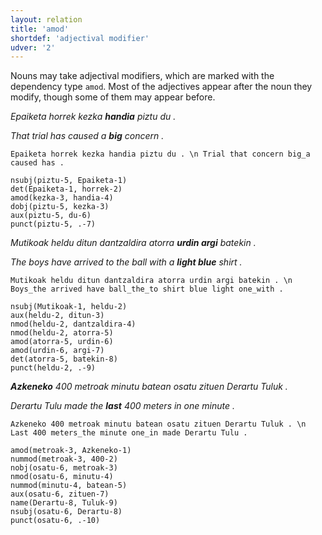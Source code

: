 ```yaml
---
layout: relation
title: 'amod'
shortdef: 'adjectival modifier'
udver: '2'
---
```


Nouns may take adjectival modifiers, which are marked with the dependency type `amod`. Most of the adjectives appear after the noun they modify, though some of them may appear before.

*Epaiketa horrek kezka **handia** piztu du .*

*That trial has caused a **big** concern .*

~~~ sdparse
Epaiketa horrek kezka handia piztu du . \n Trial that concern big_a caused has .

nsubj(piztu-5, Epaiketa-1)
det(Epaiketa-1, horrek-2)
amod(kezka-3, handia-4)
dobj(piztu-5, kezka-3)
aux(piztu-5, du-6)
punct(piztu-5, .-7)
~~~


*Mutikoak heldu ditun dantzaldira atorra **urdin argi** batekin .*

*The boys have arrived to the ball with a **light blue** shirt .*

~~~ sdparse
Mutikoak heldu ditun dantzaldira atorra urdin argi batekin . \n Boys_the arrived have ball_the_to shirt blue light one_with .

nsubj(Mutikoak-1, heldu-2)
aux(heldu-2, ditun-3)
nmod(heldu-2, dantzaldira-4)
nmod(heldu-2, atorra-5)
amod(atorra-5, urdin-6)
amod(urdin-6, argi-7)
det(atorra-5, batekin-8)
punct(heldu-2, .-9)
~~~

***Azkeneko** 400 metroak minutu batean osatu zituen Derartu Tuluk .*

*Derartu Tulu made the **last** 400 meters in one minute .*

~~~ sdparse
Azkeneko 400 metroak minutu batean osatu zituen Derartu Tuluk . \n Last 400 meters_the minute one_in made Derartu Tulu .

amod(metroak-3, Azkeneko-1)
nummod(metroak-3, 400-2)
nobj(osatu-6, metroak-3)
nmod(osatu-6, minutu-4)
nummod(minutu-4, batean-5)
aux(osatu-6, zituen-7)
name(Derartu-8, Tuluk-9)
nsubj(osatu-6, Derartu-8)
punct(osatu-6, .-10)
~~~
<!-- Interlanguage links updated Čt lis 12 09:43:12 CET 2020 -->
